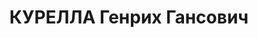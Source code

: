 ---
title: КУРЕЛЛА Генрих Гансович
description: 'Род. в 1905, Германия, г. Арвейдер, немец, обр.: незаконченное высшее,
  член КП Германии. Проживал: Москва, ул. Грановского, д. 5, кв. 133. Референт отдела
  печати Коминтерна

  Арестован 19.10.1937. Обв. в участии в к.-р. организации. Приговор: ВК ВС СССР,
  28.10.1937 – ВМН. Расстрелян 28.10.1937, г.Москва.

  Реабилитирован ВК ВС СССР июль 1956'
---